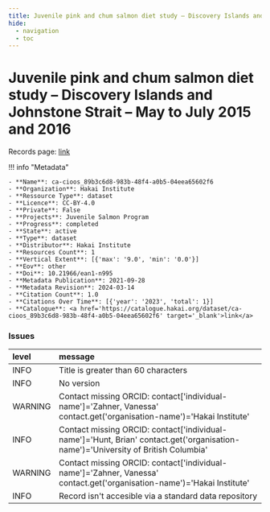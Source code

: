 ```yaml
---
title: Juvenile pink and chum salmon diet study – Discovery Islands and Johnstone Strait – May to July 2015 and 2016
hide:
  - navigation
  - toc
---
```


# Juvenile pink and chum salmon diet study – Discovery Islands and Johnstone Strait – May to July 2015 and 2016

Records page: <a href='https://catalogue.hakai.org/dataset/ca-cioos_89b3c6d8-983b-48f4-a0b5-04eea65602f6' target='_blank'>link</a>

<div id='map'></div>

!!! info "Metadata"
    
    - **Name**: ca-cioos_89b3c6d8-983b-48f4-a0b5-04eea65602f6 
    - **Organization**: Hakai Institute 
    - **Ressource Type**: dataset 
    - **Licence**: CC-BY-4.0 
    - **Private**: False 
    - **Projects**: Juvenile Salmon Program 
    - **Progress**: completed 
    - **State**: active 
    - **Type**: dataset 
    - **Distributor**: Hakai Institute 
    - **Resources Count**: 1 
    - **Vertical Extent**: [{'max': '9.0', 'min': '0.0'}] 
    - **Eov**: other 
    - **Doi**: 10.21966/ean1-n995 
    - **Metadata Publication**: 2021-09-28 
    - **Metadata Revision**: 2024-03-14 
    - **Citation Count**: 1.0 
    - **Citations Over Time**: [{'year': '2023', 'total': 1}] 
    - **Catalogue**: <a href='https://catalogue.hakai.org/dataset/ca-cioos_89b3c6d8-983b-48f4-a0b5-04eea65602f6' target='_blank'>link</a> 

### Issues

| level   | message                                                                                                                           |
|:--------|:----------------------------------------------------------------------------------------------------------------------------------|
| INFO    | Title is greater than 60 characters                                                                                               |
| INFO    | No version                                                                                                                        |
| WARNING | Contact missing ORCID: contact['individual-name']='Zahner, Vanessa' contact.get('organisation-name')='Hakai Institute'            |
| INFO    | Contact missing ORCID: contact['individual-name']='Hunt, Brian' contact.get('organisation-name')='University of British Columbia' |
| WARNING | Contact missing ORCID: contact['individual-name']='Zahner, Vanessa' contact.get('organisation-name')='Hakai Institute'            |
| INFO    | Record isn't accesible via a standard data repository                                                                             |

<script>
   document.addEventListener("DOMContentLoaded", function() {
    var map = L.map('map').setView([51.505, -125.09], 5);
    L.tileLayer('https://tile.openstreetmap.org/{z}/{x}/{y}.png', {
        maxZoom: 19,
        attribution: '&copy; <a href="http://www.openstreetmap.org/copyright">OpenStreetMap</a>'
    }).addTo(map);
    var geojsonFeature = {
        "type": "Feature",
        "properties": {
            "name" : "Juvenile pink and chum salmon diet study – Discovery Islands and Johnstone Strait – May to July 2015 and 2016"
        },
        "geometry": {'type': 'Polygon', 'coordinates': [[[-126.84011656, 50.0454835], [-125.0375219, 50.0454835], [-125.0375219, 50.68302781], [-126.84011656, 50.68302781], [-126.84011656, 50.0454835]]]}
    }
    L.geoJSON(geojsonFeature).addTo(map);
   })
</script>